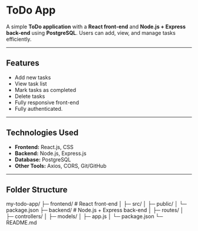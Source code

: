 # ToDo App

A simple **ToDo application** with a **React front-end** and **Node.js + Express back-end** using **PostgreSQL**. Users can add, view, and manage tasks efficiently.

---

## Features

- Add new tasks
- View task list
- Mark tasks as completed
- Delete tasks
- Fully responsive front-end
- Fully authenticated.

---

## Technologies Used

- **Frontend:** React.js, CSS
- **Backend:** Node.js, Express.js
- **Database:** PostgreSQL
- **Other Tools:** Axios, CORS, Git/GitHub

---

## Folder Structure


my-todo-app/
├─ frontend/ # React front-end
│ ├─ src/
│ ├─ public/
│ └─ package.json
├─ backend/ # Node.js + Express back-end
│ ├─ routes/
│ ├─ controllers/
│ ├─ models/
│ ├─ app.js
│ └─ package.json
└─ README.md

